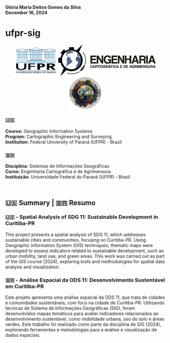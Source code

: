 #### Glória Maria Deitos Gomes da Silva <br> December 16, 2024

# ufpr-sig

<p align="center">
  <img src="https://github.com/gloriadeitos/gloriadeitos/blob/main/img/ufpr.png" alt="ufpr" height="100">
  <img src="https://github.com/gloriadeitos/gloriadeitos/blob/main/img/eng-carto-2.png" alt="eng-carto-2" height="100">
  <img src="https://github.com/gloriadeitos/gloriadeitos/blob/main/img/gloriadeitos-logo.png" alt="gloriadeitos-logo" height="100">
</p>

### 🇺🇸
**Course:** Geographic Information Systems  
**Program:** Cartographic Engineering and Surveying  
**Institution:** Federal University of Paraná (UFPR) - Brazil

### 🇧🇷
**Disciplina:** Sistemas de Informações Geográficas  
**Curso:** Engenharia Cartográfica e de Agrimensura  
**Instituição:** Universidade Federal do Paraná (UFPR) - Brasil  

<br>

## 🇺🇸 Summary | 🇧🇷 Resumo

### 🇺🇸 - Spatial Analysis of SDG 11: Sustainable Development in Curitiba-PR

This project presents a spatial analysis of SDG 11, which addresses sustainable cities and communities, focusing on Curitiba-PR. Using Geographic Information System (GIS) techniques, thematic maps were developed to assess indicators related to sustainable development, such as urban mobility, land use, and green areas. This work was carried out as part of the GIS course (2024), exploring tools and methodologies for spatial data analysis and visualization.

### 🇧🇷 - Análise Espacial da ODS 11: Desenvolvimento Sustentável em Curitiba-PR  

Este projeto apresenta uma análise espacial da ODS 11, que trata de cidades e comunidades sustentáveis, com foco na cidade de Curitiba-PR. Utilizando técnicas de Sistema de Informações Geográficas (SIG), foram desenvolvidos mapas temáticos para avaliar indicadores relacionados ao desenvolvimento sustentável, como mobilidade urbana, uso do solo e áreas verdes. Este trabalho foi realizado como parte da disciplina de SIG (2024), explorando ferramentas e metodologias para a análise e visualização de dados espaciais.  

